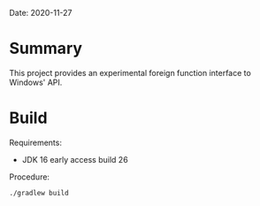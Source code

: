 Date: 2020-11-27

# Summary

This project provides an experimental foreign function interface to Windows' API.

# Build

Requirements:

- JDK 16 early access build 26

Procedure:

`./gradlew build`
